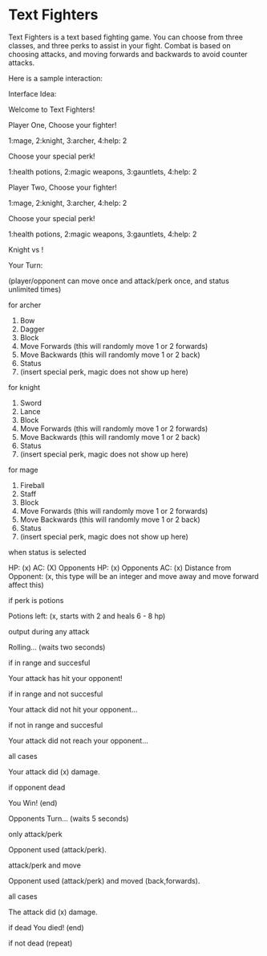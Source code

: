 # Text Fighters

Text Fighters is a text based fighting game. You can choose from three classes, and three perks to assist in your fight. Combat is based on choosing attacks, and moving forwards and backwards to avoid counter attacks.

Here is a sample interaction:

Interface Idea:

Welcome to Text Fighters!

Player One, Choose your fighter! 

1:mage, 2:knight, 3:archer, 4:help: 2

Choose your special perk! 

1:health potions, 2:magic weapons, 3:gauntlets, 4:help: 2

Player Two, Choose your fighter! 

1:mage, 2:knight, 3:archer, 4:help: 2

Choose your special perk! 

1:health potions, 2:magic weapons, 3:gauntlets, 4:help: 2

Knight vs !

Your Turn:

(player/opponent can move once and attack/perk once, and status unlimited times)

for archer

1. Bow
2. Dagger
3. Block
4. Move Forwards (this will randomly move 1 or 2 forwards)
5. Move Backwards (this will randomly move 1 or 2 back)
6. Status
7. (insert special perk, magic does not show up here)

for knight

1. Sword
2. Lance
3. Block
4. Move Forwards (this will randomly move 1 or 2 forwards)
5. Move Backwards (this will randomly move 1 or 2 back)
6. Status
7. (insert special perk, magic does not show up here)

for mage

1. Fireball
2. Staff
3. Block
4. Move Forwards (this will randomly move 1 or 2 forwards)
5. Move Backwards (this will randomly move 1 or 2 back)
6. Status
7. (insert special perk, magic does not show up here)

when status is selected

HP: (x)
AC: (X)
Opponents HP: (x)
Opponents AC: (x)
Distance from Opponent: (x, this type will be an integer and move away and move forward affect this)

if perk is potions

Potions left: (x, starts with 2 and heals 6 - 8 hp)

output during any attack

Rolling... (waits two seconds)

if in range and succesful

Your attack has hit your opponent!

if in range and not succesful

Your attack did not hit your opponent...

if not in range and succesful

Your attack did not reach your opponent...

all cases

Your attack did (x) damage.

if opponent dead

You Win! (end)

Opponents Turn... (waits 5 seconds)

only attack/perk

Opponent used (attack/perk).

attack/perk and move

Opponent used (attack/perk) and moved (back,forwards).

all cases

The attack did (x) damage.

if dead
You died! (end)

if not dead
(repeat)



